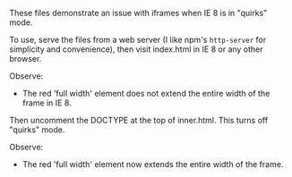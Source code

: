 These files demonstrate an issue with iframes when IE 8 is in "quirks" mode.

To use, serve the files from a web server (I like npm's `http-server` for simplicity and convenience), then
visit index.html in IE 8 or any other browser.

Observe:
* The red 'full width' element does not extend the entire width of the frame in IE 8.

Then uncomment the DOCTYPE at the top of inner.html. This turns off "quirks" mode.

Observe:
* The red 'full width' element now extends the entire width of the frame.